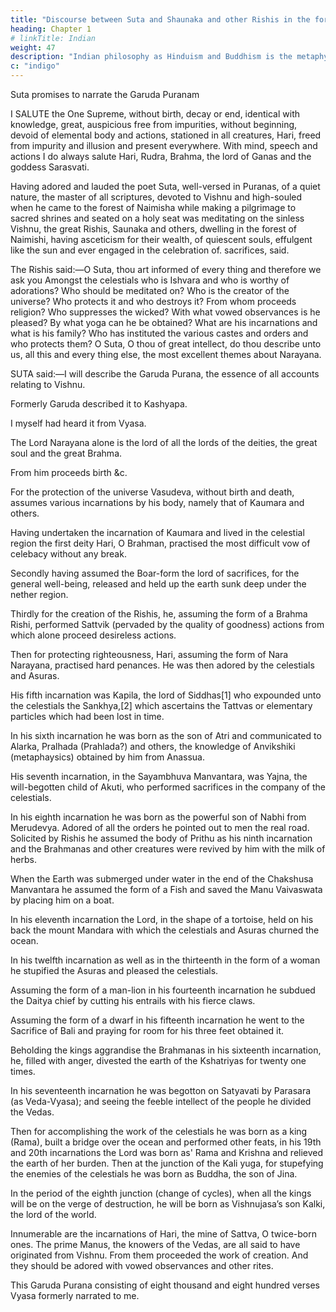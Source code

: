 ```yaml
---
title: "Discourse between Suta and Shaunaka and other Rishis in the forest of Namisha"
heading: Chapter 1
# linkTitle: Indian
weight: 47
description: "Indian philosophy as Hinduism and Buddhism is the metaphysical foundation of Superphysics"
c: "indigo"
---
```



Suta promises to narrate the Garuda Puranam


I SALUTE the One Supreme, without birth, decay or end, identical with knowledge, great, auspicious free from impurities, without beginning, devoid of elemental body and actions, stationed in all creatures, Hari, freed from impurity and illusion and present everywhere. With mind, speech and actions I do always salute Hari, Rudra, Brahma, the lord of Ganas and the goddess Sarasvati. 

Having adored and lauded the poet Suta, well-versed in Puranas, of a quiet nature, the master of all scriptures, devoted to Vishnu and high-souled when he came to the forest of Naimisha while making a pilgrimage to sacred shrines and seated on a holy seat was meditating on the sinless Vishnu, the great Rishis, Saunaka and others, dwelling in the forest of Naimishi, having asceticism for their wealth, of quiescent souls, effulgent like the sun and ever engaged in the celebration of. sacrifices, said.

The Rishis said:—O Suta, thou art informed of every thing and therefore we ask you Amongst the celestials who is Ishvara and who is worthy of adorations? Who should be meditated on? Who is the creator of the universe? Who protects it and who destroys it? From whom proceeds religion? Who suppresses the wicked? With what vowed observances is he pleased? By what yoga can he be obtained? What are his incarnations and what is his family? Who has instituted the various castes and orders and who protects them? O Suta, O thou of great intellect, do thou describe unto us, all this and every thing else, the most excellent themes about Narayana.



SUTA said:—I will describe the Garuda Purana, the essence of all accounts relating to Vishnu. 

Formerly Garuda described it to Kashyapa.

I myself had heard it from Vyasa.

The Lord Narayana alone is the lord of all the lords of the deities, the great soul and the great Brahma.

From him proceeds birth &c. 

For the protection of the universe Vasudeva, without birth and death, assumes various incarnations by his body, namely that of Kaumara and others. 

Having undertaken the incarnation of Kaumara and lived in the celestial region the first deity Hari, O Brahman, practised the most difficult vow of celebacy without any break. 

Secondly having assumed the Boar-form the lord of sacrifices, for the general well-being, released and held up the earth sunk deep under the nether region.

Thirdly for the creation of the Rishis, he, assuming the form of a Brahma Rishi, performed Sattvik (pervaded by the quality of goodness) actions from which alone proceed desireless actions. 

Then for protecting righteousness, Hari, assuming the form of Nara Narayana, practised hard penances. He was then adored by the celestials and Asuras. 

His fifth incarnation was Kapila, the lord of Siddhas[1] who expounded unto the celestials the Sankhya,[2] which ascertains the Tattvas or elementary particles which had been lost in time.

In his sixth incarnation he was born as the son of Atri and communicated to Alarka, Pralhada (Prahlada?) and others, the knowledge of Anvikshiki (metaphaysics) obtained by him from Anassua. 

His seventh incarnation, in the Sayambhuva Manvantara, was Yajna, the will-begotten child of Akuti, who performed sacrifices in the company of the celestials. 

In his eighth incarnation he was born as the powerful son of Nabhi from Merudevya. Adored of all the orders he pointed out to men the real road. Solicited by Rishis he assumed the body of Prithu as his ninth incarnation and the Brahmanas and other creatures were revived by him with the milk of herbs.

When the Earth was submerged under water in the end of the Chakshusa Manvantara he assumed the form of a Fish and saved the Manu Vaivaswata by placing him on a boat.

In his eleventh incarnation the Lord, in the shape of a tortoise, held on his back the mount Mandara with which the celestials and Asuras churned the ocean. 

In his twelfth incarnation as well as in the thirteenth in the form of a woman he stupified the Asuras and pleased the celestials. 

Assuming the form of a man-lion in his fourteenth incarnation he subdued the Daitya chief by cutting his entrails with his fierce claws. 

Assuming the form of a dwarf in his fifteenth incarnation he went to the Sacrifice of Bali and praying for room for his three feet obtained it. 

Beholding the kings aggrandise the Brahmanas in his sixteenth incarnation, he, filled with anger, divested the earth of the Kshatriyas for twenty one times.

In his seventeenth incarnation he was begotton on Satyavati by Parasara (as Veda-Vyasa); and seeing the feeble intellect of the people he divided the Vedas. 

Then for accomplishing the work of the celestials he was born as a king (Rama), built a bridge over the ocean and performed other feats, in his 19th and 20th incarnations the Lord was born as' Rama and Krishna and relieved the earth of her burden. Then at the junction of the Kali yuga, for stupefying the enemies of the celestials he was born as Buddha, the son of Jina.

In the period of the eighth junction (change of cycles), when all the kings will be on the verge of destruction, he will be born as Vishnujasa’s son Kalki, the lord of the world. 

Innumerable are the incarnations of Hari, the mine of Sattva, O twice-born ones. The prime Manus, the knowers of the Vedas, are all said to have originated from Vishnu. From them proceeded the work of creation. And they should be adored with vowed observances and other rites. 

This Garuda Purana consisting of eight thousand and eight hundred verses Vyasa formerly narrated to me.
